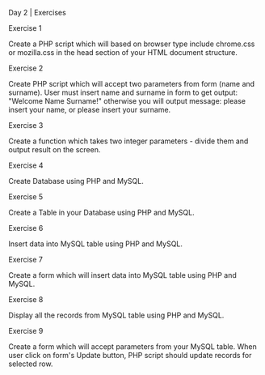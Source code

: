 Day 2 | Exercises

Exercise 1

Create a PHP script which will based on browser type include chrome.css or mozilla.css in the head section of your HTML document structure.



Exercise 2

Create PHP script which will accept two parameters from form (name and surname). User must insert name and surname in form to get output: "Welcome Name Surname!" otherwise you will output message: please insert your name, or please insert your surname.



Exercise 3

Create a function which takes two integer parameters - divide them and output result on the screen.



Exercise 4

Create Database using PHP and MySQL.



Exercise 5

Create a Table in your Database using PHP and MySQL.



Exercise 6

Insert data into MySQL table using PHP and MySQL.



Exercise 7

Create a form which will insert data into MySQL table using PHP and MySQL.



Exercise 8

Display all the records from MySQL table using PHP and MySQL.



Exercise 9

Create a form which will accept parameters from your MySQL table. When user click on form's Update button, PHP script should update records for selected row.

